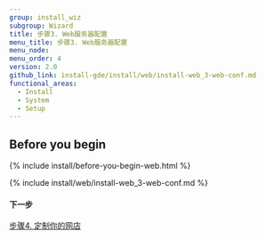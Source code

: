 ```yaml
---
group: install_wiz
subgroup: Wizard
title: 步骤3. Web服务器配置
menu_title: 步骤3. Web服务器配置
menu_node:
menu_order: 4
version: 2.0
github_link: install-gde/install/web/install-web_3-web-conf.md
functional_areas:
  - Install
  - System
  - Setup
---
```


## Before you begin
{% include install/before-you-begin-web.html %}

{% include install/web/install-web_3-web-conf.md %}

#### 下一步
<a href="{{ page.baseurl }}/install-gde/install/web/install-web_4-customize-store.html">步骤4. 定制你的网店</a>
